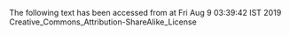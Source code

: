 The following text has been accessed from at Fri Aug 9 03:39:42 IST 2019
Creative_Commons_Attribution-ShareAlike_License
